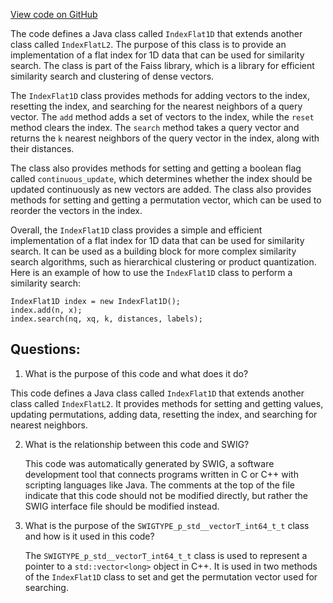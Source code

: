 [View code on GitHub](https://github.com/misbahsy/the-algorithm/ann/src/main/java/com/twitter/ann/faiss/swig/IndexFlat1D.java)

The code defines a Java class called `IndexFlat1D` that extends another class called `IndexFlatL2`. The purpose of this class is to provide an implementation of a flat index for 1D data that can be used for similarity search. The class is part of the Faiss library, which is a library for efficient similarity search and clustering of dense vectors.

The `IndexFlat1D` class provides methods for adding vectors to the index, resetting the index, and searching for the nearest neighbors of a query vector. The `add` method adds a set of vectors to the index, while the `reset` method clears the index. The `search` method takes a query vector and returns the `k` nearest neighbors of the query vector in the index, along with their distances.

The class also provides methods for setting and getting a boolean flag called `continuous_update`, which determines whether the index should be updated continuously as new vectors are added. The class also provides methods for setting and getting a permutation vector, which can be used to reorder the vectors in the index.

Overall, the `IndexFlat1D` class provides a simple and efficient implementation of a flat index for 1D data that can be used for similarity search. It can be used as a building block for more complex similarity search algorithms, such as hierarchical clustering or product quantization. Here is an example of how to use the `IndexFlat1D` class to perform a similarity search:

```
IndexFlat1D index = new IndexFlat1D();
index.add(n, x);
index.search(nq, xq, k, distances, labels);
```
## Questions: 
 1. What is the purpose of this code and what does it do?
   
   This code defines a Java class called `IndexFlat1D` that extends another class called `IndexFlatL2`. It provides methods for setting and getting values, updating permutations, adding data, resetting the index, and searching for nearest neighbors.
   
2. What is the relationship between this code and SWIG?
   
   This code was automatically generated by SWIG, a software development tool that connects programs written in C or C++ with scripting languages like Java. The comments at the top of the file indicate that this code should not be modified directly, but rather the SWIG interface file should be modified instead.
   
3. What is the purpose of the `SWIGTYPE_p_std__vectorT_int64_t_t` class and how is it used in this code?
   
   The `SWIGTYPE_p_std__vectorT_int64_t_t` class is used to represent a pointer to a `std::vector<long>` object in C++. It is used in two methods of the `IndexFlat1D` class to set and get the permutation vector used for searching.